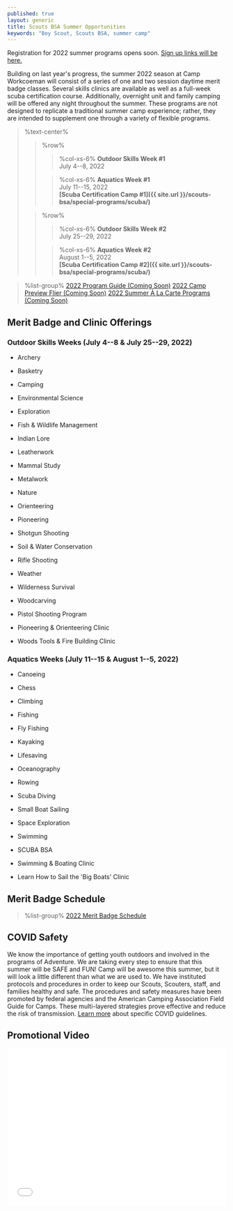 ```yaml
---
published: true
layout: generic
title: Scouts BSA Summer Opportunities
keywords: "Boy Scout, Scouts BSA, summer camp"
---
```


<div class="alert alert-info">
Registration for 2022 summer programs opens soon.
<a href="{{ site.url }}/scouts-bsa/register/">
Sign up links will be here.</a>
</div>

Building on last year's progress, the summer 2022 season at Camp Workcoeman will consist of a series of one and two session daytime merit badge classes. Several skills clinics are available as well as a full-week scuba certification course. Additionally, overnight unit and family camping will be offered any night throughout the summer. These programs are not designed to replicate a traditional summer camp experience; rather, they are intended to supplement one through a variety of flexible programs.

> %text-center%
>> %row%
>>> %col-xs-6%
>>> **Outdoor Skills Week #1**<br/>
>>> July 4--8, 2022<br/>
>>
>>> %col-xs-6%
>>> **Aquatics Week #1**<br/>
>>> July 11--15, 2022<br/>
>>> **[Scuba Certification Camp #1]({{ site.url }}/scouts-bsa/special-programs/scuba/)**
>
>> %row%
>>> %col-xs-6%
>>> **Outdoor Skills Week #2**<br/>
>>> July 25--29, 2022<br/>
>>
>>> %col-xs-6%
>>> **Aquatics Week #2**<br/>
>>> August 1--5, 2022<br/>
>>> **[Scuba Certification Camp #2]({{ site.url }}/scouts-bsa/special-programs/scuba/)**

> %list-group%
> <a href="{{ site.url }}/pdf/2021/2021-program-guide.pdf" class="list-group-item">2022 Program Guide (Coming Soon)</a>
> <a href="{{ site.url }}/pdf/2021/2021-preview-flier.pdf" class="list-group-item">2022 Camp Preview Flier (Coming Soon)</a>
> <a href="{{ site.url }}/summer-camp/a-la-carte-programs/" class="list-group-item">2022 Summer À La Carte Programs (Coming Soon)</a>

## Merit Badge and Clinic Offerings

### Outdoor Skills Weeks (July 4--8 & July 25--29, 2022)
- Archery
- Basketry
- Camping
- Environmental Science
- Exploration
- Fish & Wildlife Management
- Indian Lore
- Leatherwork
- Mammal Study
- Metalwork
- Nature
- Orienteering
- Pioneering
- Shotgun Shooting
- Soil & Water Conservation
- Rifle Shooting
- Weather
- Wilderness Survival
- Woodcarving


- Pistol Shooting Program
- Pioneering & Orienteering Clinic
- Woods Tools & Fire Building Clinic

### Aquatics Weeks (July 11--15 & August 1--5, 2022)
- Canoeing
- Chess
- Climbing
- Fishing
- Fly Fishing
- Kayaking
- Lifesaving
- Oceanography
- Rowing
- Scuba Diving
- Small Boat Sailing
- Space Exploration
- Swimming


- SCUBA BSA
- Swimming & Boating Clinic
- Learn How to Sail the 'Big Boats' Clinic

## Merit Badge Schedule
> %list-group%
> <a href="{{ site.url }}/pdf/2022/2022-merit-badge-schedule.pdf" class="list-group-item">2022 Merit Badge Schedule</a>

## COVID Safety

We know the importance of getting youth outdoors and involved in the programs of Adventure.  We are taking every step to ensure that this summer will be SAFE and FUN!  Camp will be awesome this summer, but it will look a little different than what we are used to.  We have instituted protocols and procedures in order to keep our Scouts, Scouters, staff, and families healthy and safe.  The procedures and safety measures have been promoted by federal agencies and the American Camping Association Field Guide for Camps. These multi-layered strategies prove effective and reduce the risk of transmission. <a href="https://tinyurl.com/33wn554u">Learn more</a> about specific COVID guidelines.

## Promotional Video

<iframe style="max-width: 640px; width: 100%; height: 360px; border: none;" src="//www.youtube-nocookie.com/embed/uXSOw9eqJAc?rel=0" allowfullscreen></iframe>

